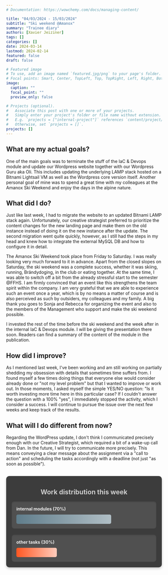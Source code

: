 ```yaml
---
# Documentation: https://wowchemy.com/docs/managing-content/

title: "04/03/2024 - 15/03/2024"
subtitle: "Ski weekend @Amanox"
summary: "Trainee diary"
authors: [Xavier Jeiziner]
tags: []
categories: []
date: 2024-03-14
lastmod: 2024-02-14
featured: false
draft: false

# Featured image
# To use, add an image named `featured.jpg/png` to your page's folder.
# Focal points: Smart, Center, TopLeft, Top, TopRight, Left, Right, BottomLeft, Bottom, BottomRight.
image:
  caption: ""
  focal_point: ""
  preview_only: false

# Projects (optional).
#   Associate this post with one or more of your projects.
#   Simply enter your project's folder or file name without extension.
#   E.g. `projects = ["internal-project"]` references `content/project/deep-learning/index.md`.
#   Otherwise, set `projects = []`.
projects: []
---
```

## What are my actual goals?
One of the main goals was to terminate the stuff of the IaC & Devops module and update our Wordpress website together with our Wordpress Guru aka Oli. This includes updating the underlying LAMP stack hosted on a Bitnami Lightsail VM as well as the Wordpress core version itself. Another personal goal of mine was to spend a great time with my colleagues at the Amanox Ski Weekend and enjoy the days in the alpine nature.

## What did I do?
Just like last week, I had to migrate the website to an updated Bitnami LAMP stack again. Unfortunately, our creative strategist preferred to prioritize the content changes for the new landing page and make them on the old instance instead of doing it on the new instance after the update. The second migration went quite quickly, however, as I still had the steps in my head and knew how to integrate the external MySQL DB and how to configure it in detail.

The Amanox Ski Weekend took place from Friday to Saturday. I was really looking very much forward to it in advance. Apart from the closed slopes on Saturday, the ski weekend was a complete success, whether it was skiing, running, Brändydoging, in the club or eating together. At the same time, I was able to switch off a bit from the already stressful start to the semester @FFHS. I am firmly convinced that an event like this strengthens the team spirit within the company. I am very grateful that we are able to experience such an event once a year, which is by no means a matter of course and is also perceived as such by outsiders, my colleagues and my family. A big thank you goes to Sonja and Rebecca for organizing the event and also to the members of the Management who support and make the ski weekend possible.

I invested the rest of the time before the ski weekend and the week after in the internal IaC & Devops module. I will be giving the presentation there soon. Readers can find a summary of the content of the module in the publication.

## How did I improve?
As I mentioned last week, I've been working and am still working on partially shedding my obsession with details that sometimes time suffers from. I found myself a few times doing things that everyone else would consider already done or "not my level problem" but that I wanted to improve or work out. In those moments, I asked myself the simple YES/NO question: "Is it worth investing more time here in this particular case? If I couldn't answer the question with a 100% "yes", I immediately stopped the activity, which I consider a success. I will continue to pursue the issue over the next few weeks and keep track of the results.

## What will I do different from now?
Regarding the WordPress update, I don't think I communicated precisely enough with our Creative Strategist, which required a bit of a wake-up call from Dan. In the future, I will try to communicate more precisely. This means conveying a clear message about the assignment via a "call to action" and scheduling the tasks accordingly with a deadline (not just "as soon as possible").

<br>
<div style="padding: 18px; padding-top: 10px; color: #eee; background-color: #3c3c3c; border-radius: 10px; box-shadow: 0 4px 8px rgba(0,0,0,0.2);">
  <h2 style="text-align: center; color: #ccc;">Work distribution this week</h2>
  <div style="background-color: #505050; padding: 15px; margin-bottom: 20px; border-radius: 8px; color: #eee; box-shadow: inset 0 2px 4px rgba(0,0,0,0.1);">
    <strong>internal modules (70%)</strong>
    <div style="width: 70%; height: 30px; background: linear-gradient(to right, #607D8B 0%, #B0BEC5 100%); border-radius: 5px; margin-top: 10px;"></div>
  </div>
  <div style="background-color: #505050; padding: 15px; border-radius: 8px; color: #eee; box-shadow: inset 0 2px 4px rgba(0,0,0,0.1);">
    <strong>other tasks (30%)</strong>
    <div style="width: 30%; height: 30px; background: linear-gradient(to right, #FF5722 0%, #FFCCBC 100%); border-radius: 5px; margin-top: 10px;"></div>
  </div>
</div>
